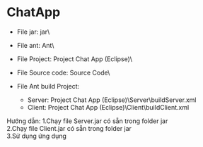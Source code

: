 # ChatApp

- File jar: jar\

- File ant: Ant\

- File Project: Project Chat App (Eclipse)\

- File Source code: Source Code\

- File Ant build Project: 
  + Server: Project Chat App (Eclipse)\Server\buildServer.xml
  + Client: Project Chat App (Eclipse)\Client\buildClient.xml

Hướng dẫn:
1.Chạy file Server.jar có sẵn trong folder jar <br />
2.Chạy file Client.jar có sẵn trong folder jar <br />
3.Sử dụng ứng dụng <br />
